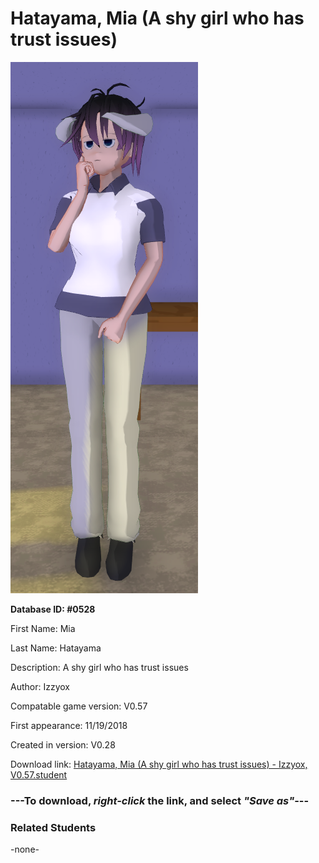 # Hatayama, Mia (A shy girl who has trust issues)

<img src="../../Files/Images/Hatayama, Mia (A shy girl who has trust issues).png" title="Hatayama, Mia (A shy girl who has trust issues) - Izzyox, V0.57">

**Database ID: #0528**

First Name: Mia

Last Name: Hatayama

Description: A shy girl who has trust issues

Author: Izzyox

Compatable game version: V0.57

First appearance: 11/19/2018

Created in version: V0.28

Download link: <a href="https://raw.githubusercontent.com/Arbiter1223/Daigaku-Gurashi-Custom-Students/master/Files/Student%20Files/Hatayama%2C%20Mia%20(A%20shy%20girl%20who%20has%20trust%20issues)%20-%20Izzyox%2C%20V0.57.student">Hatayama, Mia (A shy girl who has trust issues) - Izzyox, V0.57.student</a>

### ---**To download, _right-click_ the link, and select _"Save as"_**---

### Related Students

-none-
